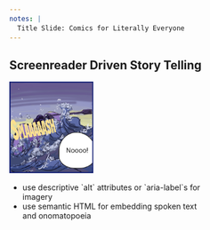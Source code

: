 ```yaml
---
notes: |
  Title Slide: Comics for Literally Everyone
---
```


## Screenreader Driven Story Telling


<div class="clearfix">
  <div class="left" style="width:30%">
    <img width="200" alt="Single frame from Diamanias comic: A person struggles to keep their balanace on a boat on stormy sea. They shout: Noooo!" src="/assets/images/frame.png" />
  </div>
  <div class="right" style="width:70%">
    <ul>
      <li class="fragment fade-up">use descriptive `alt` attributes or `aria-label`s  for imagery</li>
      <li class="fragment fade-up">use semantic HTML for embedding spoken text and onomatopoeia</li>
    </ul>
  </div>
</div>

<!-- .slide: data-transition="fade-in" -->
